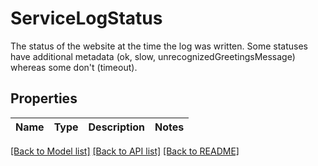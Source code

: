 # ServiceLogStatus

The status of the website at the time the log was written. Some statuses have additional metadata (ok, slow, unrecognizedGreetingsMessage)     whereas some don't (timeout).

## Properties

Name | Type | Description | Notes
------------ | ------------- | ------------- | -------------

[[Back to Model list]](../README.md#documentation-for-models) [[Back to API list]](../README.md#documentation-for-api-endpoints) [[Back to README]](../README.md)



